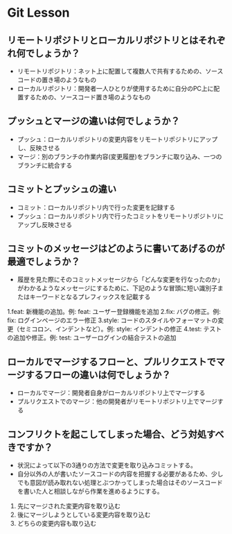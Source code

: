 # Git Lesson

## リモートリポジトリとローカルリポジトリとはそれぞれ何でしょうか？
* リモートリポジトリ：ネット上に配置して複数人で共有するための、ソースコードの置き場のようなもの
* ローカルリポジトリ：開発者一人ひとりが使用するために自分のPC上に配置するための、ソースコード置き場のようなもの



## プッシュとマージの違いは何でしょうか？
* プッシュ：ローカルリポジトリの変更内容をリモートリポジトリにアップし、反映させる
* マージ：別のブランチの作業内容(変更履歴)をブランチに取り込み、一つのブランチに統合する



## コミットとプッシュの違い
* コミット：ローカルリポジトリ内で行った変更を記録する
* プッシュ：ローカルリポジトリ内で行ったコミットをリモートリポジトリにアップし反映させる



## コミットのメッセージはどのように書いてあげるのが最適でしょうか？
* 履歴を見た際にそのコミットメッセージから「どんな変更を行なったのか」がわかるようなメッセージにするために、下記のような冒頭に短い識別子またはキーワードとなるプレフィックスを記載する

1.feat: 新機能の追加。例: feat: ユーザー登録機能を追加
2.fix: バグの修正。例: fix: ログインページのエラー修正
3.style: コードのスタイルやフォーマットの変更（セミコロン、インデントなど）。例: style: インデントの修正
4.test: テストの追加や修正。例: test: ユーザーログインの結合テストの追加


## ローカルでマージするフローと、プルリクエストでマージするフローの違いは何でしょうか？
* ローカルでマージ：開発者自身がローカルリポジトリ上でマージする
* プルリクエストでのマージ：他の開発者がリモートリポジトリ上でマージする



## コンフリクトを起こしてしまった場合、どう対処すべきですか？
* 状況によって以下の3通りの方法で変更を取り込みコミットする。
* 自分以外の人が書いたソースコードの内容を把握する必要があるため、少しでも意図が読み取れない処理とぶつかってしまった場合はそのソースコードを書いた人と相談しながら作業を進めるようにする。

1. 先にマージされた変更内容を取り込む
2. 後にマージしようとしている変更内容を取り込む
3. どちらの変更内容も取り込む
